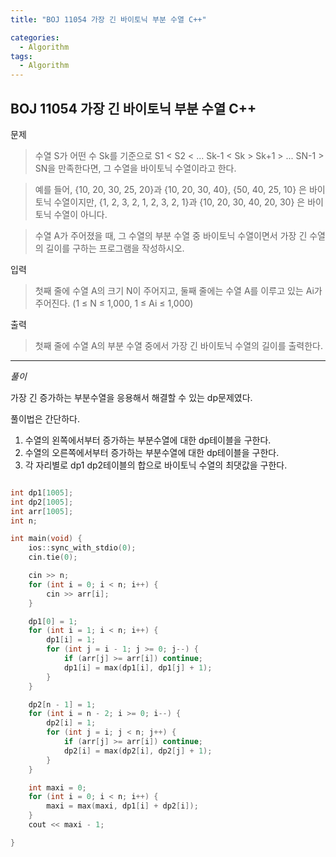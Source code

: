 ```yaml
---
title: "BOJ 11054 가장 긴 바이토닉 부분 수열 C++"

categories:
  - Algorithm
tags:
  - Algorithm
---
```


## BOJ 11054 가장 긴 바이토닉 부분 수열 C++

문제

> 수열 S가 어떤 수 Sk를 기준으로 S1 < S2 < ... Sk-1 < Sk > Sk+1 > ... SN-1 > SN을 만족한다면, 그 수열을 바이토닉 수열이라고 한다.

> 예를 들어, {10, 20, 30, 25, 20}과 {10, 20, 30, 40}, {50, 40, 25, 10} 은 바이토닉 수열이지만, {1, 2, 3, 2, 1, 2, 3, 2, 1}과 {10, 20, 30, 40, 20, 30} 은 바이토닉 수열이 아니다.

> 수열 A가 주어졌을 때, 그 수열의 부분 수열 중 바이토닉 수열이면서 가장 긴 수열의 길이를 구하는 프로그램을 작성하시오.

입력

> 첫째 줄에 수열 A의 크기 N이 주어지고, 둘째 줄에는 수열 A를 이루고 있는 Ai가 주어진다. (1 ≤ N ≤ 1,000, 1 ≤ Ai ≤ 1,000)

출력

> 첫째 줄에 수열 A의 부분 수열 중에서 가장 긴 바이토닉 수열의 길이를 출력한다.

---

_풀이_

가장 긴 증가하는 부분수열을 응용해서 해결할 수 있는 dp문제였다.

풀이법은 간단하다.

1. 수열의 왼쪽에서부터 증가하는 부분수열에 대한 dp테이블을 구한다.
2. 수열의 오른쪽에서부터 증가하는 부분수열에 대한 dp테이블을 구한다.
3. 각 자리별로 dp1 dp2테이블의 합으로 바이토닉 수열의 최댓값을 구한다.

```c++

int dp1[1005];
int dp2[1005];
int arr[1005];
int n;

int main(void) {
    ios::sync_with_stdio(0);
    cin.tie(0);

    cin >> n;
    for (int i = 0; i < n; i++) {
        cin >> arr[i];
    }

    dp1[0] = 1;
    for (int i = 1; i < n; i++) {
        dp1[i] = 1;
        for (int j = i - 1; j >= 0; j--) {
            if (arr[j] >= arr[i]) continue;
            dp1[i] = max(dp1[i], dp1[j] + 1);
        }
    }

    dp2[n - 1] = 1;
    for (int i = n - 2; i >= 0; i--) {
        dp2[i] = 1;
        for (int j = i; j < n; j++) {
            if (arr[j] >= arr[i]) continue;
            dp2[i] = max(dp2[i], dp2[j] + 1);
        }
    }

    int maxi = 0;
    for (int i = 0; i < n; i++) {
        maxi = max(maxi, dp1[i] + dp2[i]);
    }
    cout << maxi - 1;

}

```
